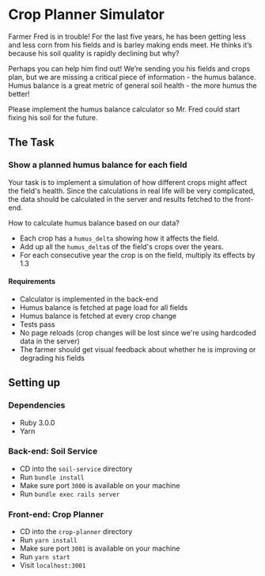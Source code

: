 # Crop Planner Simulator

Farmer Fred is in trouble! For the last five years, he has been getting less and less corn from his fields and is
barley making ends meet. He thinks it’s because his soil quality is rapidly declining but why?

Perhaps you can help him find out! We’re sending you his fields and crops plan, but we are missing a critical piece of
information - the humus balance. Humus balance is a great metric of general soil health - the more humus the better!

Please implement the humus balance calculator so Mr. Fred could start fixing his soil for the future.

## The Task

### Show a planned humus balance for each field

Your task is to implement a simulation of how different crops might affect the field's health.
Since the calculations in real life will be very complicated, the data should be calculated
in the server and results fetched to the front-end.

How to calculate humus balance based on our data?

- Each crop has a `humus_delta` showing how it affects the field.
- Add up all the `humus_delta`s of the field's crops over the years.
- For each consecutive year the crop is on the field, multiply its effects by 1.3

#### Requirements

- Calculator is implemented in the back-end
- Humus balance is fetched at page load for all fields
- Humus balance is fetched at every crop change
- Tests pass
- No page reloads (crop changes will be lost since we're using hardcoded data in the server)
- The farmer should get visual feedback about whether he is improving or degrading his fields

## Setting up

### Dependencies

- Ruby 3.0.0
- Yarn

### Back-end: Soil Service

- CD into the `soil-service` directory
- Run `bundle install`
- Make sure port `3000` is available on your machine
- Run `bundle exec rails server`

### Front-end: Crop Planner

- CD into the `crop-planner` directory
- Run `yarn install`
- Make sure port `3001` is available on your machine
- Run `yarn start`
- Visit `localhost:3001`
